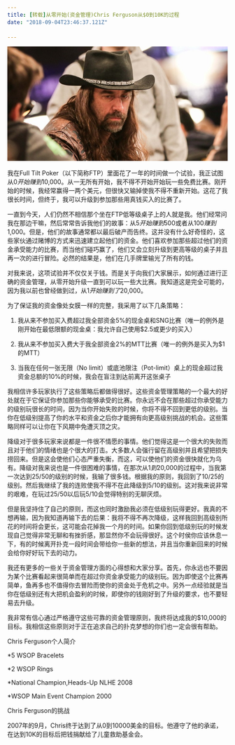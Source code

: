 ```yaml
---
title: [转载]从零开始(资金管理)Chris Ferguson从$0到10K的过程
date: "2018-09-04T23:46:37.121Z"

---
```



![profile](./profile.jpg)

我在Full Tilt Poker（以下简称FTP）里面花了一年的时间做一个试验，我正试图从$0开始赚到$10,000。从一无所有开始，我不得不开始开始玩一些免费比赛。刚开始的时候，我经常赢得一两个美元，但很快又输掉使我不得不重新开始。这花了我很长时间，但终于，我可以升级到参加那些用真钱买入的比赛了。


一直到今天，人们仍然不相信那个坐在FTP低等级桌子上的人就是我。他们经常问我在那边干嘛，然后常常告诉我他们的故事：从$5开始赚到$500或者从$100赚到$1,000。但是，他们的故事通常都以最后破产而告终。这并没有什么好奇怪的，这些家伙通过赌博的方式来迅速建立起他们的资金。他们喜欢参加那些超过他们的资金承受能力的比赛，而当他们碰巧赢了，他们又会立刻升级到更高等级的桌子并且再一次的进行冒险。必然的结果是，他们在几手牌里输光了所有的钱。



对我来说，这项试验并不仅仅关于钱。而是关于向我们大家展示，如何通过进行正确的资金管理，从零开始升级一直到可以玩一些大比赛。我知道这是完全可能的，因为我以前也曾经做到过，从$1开始赚到了$20,000。



为了保证我的资金像处女膜一样的完整，我采用了以下几条策略：



1. 我从来不参加买入费超过我全部资金5%的现金桌和SNG比赛（唯一的例外是刚开始在最低限额的现金桌：我允许自己使用$2.5或更少的买入）



2. 我从来不参加买入费大于我全部资金2%的MTT比赛（唯一的例外是买入为$1的MTT）



3. 当我在任何一张无限（No limit）或底池限注（Pot-limit）桌上的现金超过我资金总额的10%的时候，我会在盲注到达前离开这张桌子



我相信许多玩家执行了这些策略后都做得很好。这些资金管理策略的一个最大的好处就在于它保证你参加那些你能够承受的比赛。你永远不会在那些超过你承受能力的级别玩很长的时间，因为当你开始失败的时候，你将不得不回到更低的级别。当你在低级别提高了你的水平和资金之后你才能拥有向更高级别挑战的机会。这些策略同样可以让你在下风期中免遭灭顶之灾。



降级对于很多玩家来说都是一件很不情愿的事情。他们觉得这是一个很大的失败而且对于他们的情绪也是个很大的打击。大多数人会强行留在高级别并且希望把损失捞回来。但是这会使他们心态严重失衡，而这，可以使他们的资金很快就化为乌有。降级对我来说也是一件很困难的事情，在那次从$1到$20,000的过程中，当我第一次达到$25/$50的级别的时候，我输了很多钱。根据我的原则，我回到了$10/$25的级别。然后我继续了我的连败使我不得不在此降级到$5/$10的级别。这对我来说非常的艰难，在玩过$25/$50以后玩$5/$10会觉得特别的无聊厌烦。



但是我坚持住了自己的原则，而这也同时激励我必须在低级别玩得更好。我真的不想再输，因为我知道再输下去的后果：我将不得不再次降级，这样我回到高级别所花的时间将会更长，这可能会花掉我一个月的时间。如果你回到低级别玩的时候发现自己觉得非常无聊和有挫折感，那显然你不会玩得很好。这个时侯你应该休息一下，有的时候离开扑克一段时间会带给你一些新的想法，并且当你重新回来的时候会给你好好玩下去的动力。



我还有更多的一些关于资金管理方面的心得想和大家分享。首先，你永远也不要因为某个比赛看起来很简单而在超过你资金承受能力的级别玩。因为即使这个比赛再简单，鱼再多也不值得你去冒险而使你的资金处于危机之中。另外一点经验就是当你在低级别还有大把机会盈利的时候，即使你的钱刚好到了升级的要求，也不要轻易去升级。



我非常有信心通过严格遵守这些可靠的资金管理原则，我终将达成我的$10,000的目标。我相信这些原则对于正在追求自己的扑克梦想的你们也一定会很有帮助。



Chris Ferguson个人简介



*5 WSOP Bracelets

*2 WSOP Rings

*National Champion,Heads-Up NLHE 2008

*WSOP Main Event Champion 2000



Chris Ferguson的挑战



2007年的9月，Chris终于达到了从0到10000美金的目标。他遵守了他的承诺，在达到10K的目标后把钱捐献给了儿童救助基金会。
